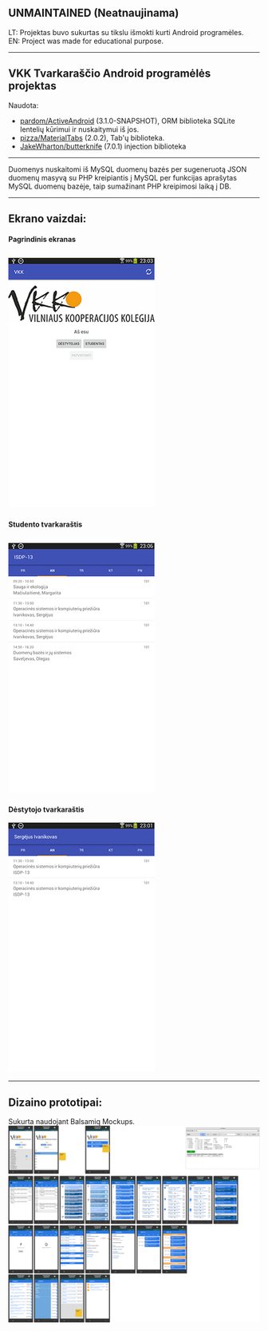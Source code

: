 ## UNMAINTAINED (Neatnaujinama)
LT: Projektas buvo sukurtas su tikslu išmokti kurti Android programėles.  
EN: Project was made for educational purpose.

---
## VKK Tvarkaraščio Android programėlės projektas
Naudota:
- [pardom/ActiveAndroid](https://github.com/pardom/ActiveAndroid) (3.1.0-SNAPSHOT), ORM biblioteka SQLite lentelių kūrimui ir nuskaitymui iš jos.
- [pizza/MaterialTabs](https://github.com/pizza/MaterialTabs) (2.0.2), Tab'ų biblioteka.
- [JakeWharton/butterknife](https://github.com/JakeWharton/butterknife) (7.0.1) injection biblioteka

---

Duomenys nuskaitomi iš MySQL duomenų bazės per sugeneruotą JSON duomenų masyvą su PHP kreipiantis į MySQL per funkcijas aprašytas MySQL duomenų bazėje, taip sumažinant PHP kreipimosi laiką į DB.

---

## Ekrano vaizdai:
#### Pagrindinis ekranas
![](/image1.png)
-
#### Studento tvarkaraštis
![](/image2.png)
-
#### Dėstytojo tvarkaraštis
![](/image3.png)

---

## Dizaino prototipai:
Sukurta naudojant Balsamiq Mockups.
![](/image0.png)
